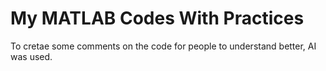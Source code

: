 # My MATLAB Codes With Practices

To cretae some comments on the code for people to understand better, AI was used.
